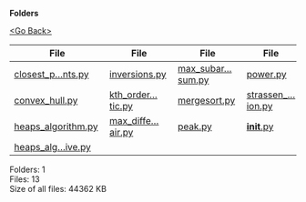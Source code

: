 **Folders**

[&lt;Go Back&gt;](../right.html)

<table><thead><tr class="header"><th><strong>File</strong></th><th><strong>File</strong></th><th><strong>File</strong></th><th><strong>File</strong></th></tr></thead><tbody><tr class="odd"><td><a href="closest_pair_of_points.py">closest_p…nts.py</a> </td><td><a href="inversions.py">inversions.py</a> </td><td><a href="max_subarray_sum.py">max_subar…sum.py</a> </td><td><a href="power.py">power.py</a> </td></tr><tr class="even"><td><a href="convex_hull.py">convex_hull.py</a> </td><td><a href="kth_order_statistic.py">kth_order…tic.py</a> </td><td><a href="mergesort.py">mergesort.py</a> </td><td><a href="strassen_matrix_multiplication.py">strassen_…ion.py</a> </td></tr><tr class="odd"><td><a href="heaps_algorithm.py">heaps_algorithm.py</a> </td><td><a href="max_difference_pair.py">max_diffe…air.py</a> </td><td><a href="peak.py">peak.py</a> </td><td><a href="__init__.py"><strong>init</strong>.py</a> </td></tr><tr class="even"><td><a href="heaps_algorithm_iterative.py">heaps_alg…ive.py</a> </td><td></td><td></td><td></td></tr></tbody></table>

Folders: 1  
Files: 13  
Size of all files: 44362 KB
